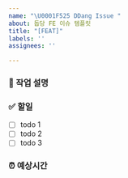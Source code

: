 ```yaml
---
name: "\U0001F525 DDang Issue "
about: 돕당 FE 이슈 템플릿
title: "[FEAT]"
labels: ''
assignees: ''

---
```


### 📌 작업 설명

### ✅ 할일
- [ ] todo 1
- [ ] todo 2
- [ ] todo 3

### ⏰ 예상시간
